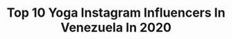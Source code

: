 ---
title: Top 10 Yoga Instagram Influencers In Venezuela In 2020
description: >-
  Find top yoga Instagram influencers in Venezuela in 2020. Most popular hashtags: #yoga #cuarentena #sunday #tiktok.
platform: Instagram
profiles:
  - username: "adrisilvac"
    fullname: >-
      ADRIANA SILVA
    location: "Venezuela"
    followers: 117181
    engagement: 211
    commentsToLikes: 0.028111
    id: ck6tvbw7tlchz0j71eoccuwmz
    verified: true
    hashtags: "#unidossomosmas, #cine, #bodhinanda, #personajes"
  - username: "nikkysanchz"
    fullname: >-
      Nikky Sanchez
    location: "Venezuela"
    followers: 42669
    engagement: 104
    commentsToLikes: 0.055114
    id: ck9hb1d0beysf0j78m20ar7w5
    verified: false
    hashtags: "#vida, #losquieromucho, #casa, #viernes"
  - username: "cargaillustration"
    fullname: >-
      carmen garcia gordillo
    location: "Venezuela"
    followers: 5118
    engagement: 659
    commentsToLikes: 0.068526
    id: ckaoqn1vvjg5h0i788851fo7n
    verified: false
    hashtags: "#goodness, #suculentas, #quietnight, #supermoon"
  - username: "ninoskavasqueza"
    fullname: >-
      Ninoska Vasquez
    location: "Venezuela"
    followers: 690801
    engagement: 465
    commentsToLikes: 0.017931
    id: ck0twi5ahfhji0i19ecdnd6fl
    verified: true
    hashtags: "#infinite, #newcolor, #yoga, #tbt"
  - username: "zoraidaorcial"
    fullname: >-
      Zoraida Orcial
    location: "Venezuela"
    followers: 43753
    engagement: 126
    commentsToLikes: 0.077834
    id: ck5bvatrfjav20i11rwjtuaa2
    verified: false
    hashtags: "#empresas, #covid19, #beginnings, #fitness"
  - username: "dianavasquezve"
    fullname: >-
      DIANA VASQUEZ
    location: "Venezuela"
    followers: 10670
    engagement: 1227
    commentsToLikes: 0.114270
    id: ck8tdsjan4m2c0j78m724dumc
    verified: false
    hashtags: "#workingfromhome, #playa, #periodistas, #fitfam"
  - username: "dra.marcelamolina"
    fullname: >-
      Dra. Marcela Molina Poblete
    location: "Venezuela"
    followers: 56432
    engagement: 139
    commentsToLikes: 0.081306
    id: ck5buy54mimyj0i11ocor8hx1
    verified: false
    hashtags: "#islademargarita, #arrugas, #yogapractice, #plasticsurgeon"
  - username: "difredcolina"
    fullname: >-
      Difred Colina
    location: "Venezuela"
    followers: 34467
    engagement: 568
    commentsToLikes: 0.049296
    id: ck15ulic8nruj0i19z1eh18bk
    verified: false
    hashtags: "#street, #photografhy, #13mar, #19marzo"
  - username: "itsguga"
    fullname: >-
      Gustavo Dobobuto
    location: "Venezuela"
    followers: 218272
    engagement: 333
    commentsToLikes: 0.057302
    id: ck5hr4zreu9tt0i11pn1ex7pj
    verified: false
    hashtags: "#princesschallenge, #fase5, #caracas, #do"
  - username: "abrilschreiber"
    fullname: >-
      Abril Schreiber Abinadé
    location: "Venezuela"
    followers: 157261
    engagement: 120
    commentsToLikes: 0.051181
    id: ck14iwbt4hgk30i19wbon21t0
    verified: true
    hashtags: "#guacamayas, #compositor, #covid, #abrilenabril"
---
